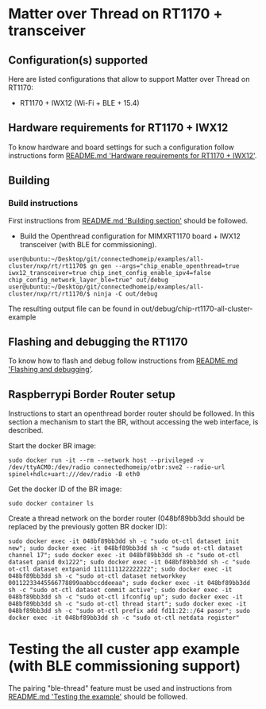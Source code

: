 # Matter over Thread on RT1170 + transceiver

## Configuration(s) supported

Here are listed configurations that allow to support Matter over Thread on RT1170:

- RT1170 + IWX12 (Wi-Fi + BLE + 15.4)

## Hardware requirements for RT1170 + IWX12

To know hardware and board settings for such a configuration follow instructions form  [README.md 'Hardware requirements for RT1170 + IWX12'][readme_rt1170_iwx12_hardware].

[readme_rt1170_iwx12_hardware]:README.md#hardware-requirements-for-rt1170-and-iwx12

## Building

### Build instructions

First instructions from [README.md 'Building section'][readme_building_section] should be followed.

[readme_building_section]: README.md#Building

-   Build the Openthread configuration for MIMXRT1170 board + IWX12 transceiver (with BLE for commissioning).

```
user@ubuntu:~/Desktop/git/connectedhomeip/examples/all-cluster/nxp/rt/rt1170$ gn gen --args="chip_enable_openthread=true iwx12_transceiver=true chip_inet_config_enable_ipv4=false chip_config_network_layer_ble=true" out/debug
user@ubuntu:~/Desktop/git/connectedhomeip/examples/all-cluster/nxp/rt/rt1170/$ ninja -C out/debug
```

  
The resulting output file can be found in out/debug/chip-rt1170-all-cluster-example

## Flashing and debugging the RT1170

To know how to flash and debug follow instructions from [README.md 'Flashing and debugging'][readme_flash_debug_section].

[readme_flash_debug_section]:README.md#flashing-and-debugging

## Raspberrypi Border Router setup

Instructions to start an openthread border router should be followed. In this section a mechanism to start the BR, without accessing the web interface, is described.

Start the docker BR image:

```
sudo docker run -it --rm --network host --privileged -v /dev/ttyACM0:/dev/radio connectedhomeip/otbr:sve2 --radio-url spinel+hdlc+uart:///dev/radio -B eth0
```

Get the docker ID of the BR image:
```
sudo docker container ls
```

Create a thread network on the border router (048bf89bb3dd should be replaced by the previously gotten BR docker ID):

```
sudo docker exec -it 048bf89bb3dd sh -c "sudo ot-ctl dataset init new"; sudo docker exec -it 048bf89bb3dd sh -c "sudo ot-ctl dataset channel 17"; sudo docker exec -it 048bf89bb3dd sh -c "sudo ot-ctl dataset panid 0x1222"; sudo docker exec -it 048bf89bb3dd sh -c "sudo ot-ctl dataset extpanid 1111111122222222"; sudo docker exec -it 048bf89bb3dd sh -c "sudo ot-ctl dataset networkkey 00112233445566778899aabbccddeeaa"; sudo docker exec -it 048bf89bb3dd sh -c "sudo ot-ctl dataset commit active"; sudo docker exec -it 048bf89bb3dd sh -c "sudo ot-ctl ifconfig up"; sudo docker exec -it 048bf89bb3dd sh -c "sudo ot-ctl thread start"; sudo docker exec -it 048bf89bb3dd sh -c "sudo ot-ctl prefix add fd11:22::/64 pasor"; sudo docker exec -it 048bf89bb3dd sh -c "sudo ot-ctl netdata register"
```

# Testing the all custer app example (with BLE commissioning support)

The pairing "ble-thread" feature must be used and instructions from [README.md 'Testing the example'][readme_test_example_section] should be followed.

[readme_test_example_section]:README.md#testing-the-example